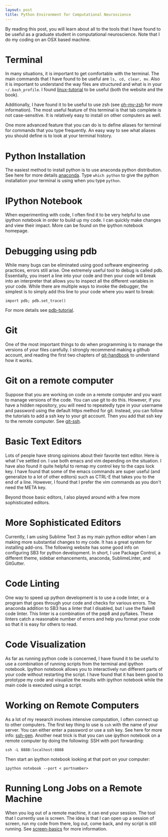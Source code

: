 ```yaml
---
layout: post
title: Python Environment for Computational Neuroscience
---
```


By reading this post, you will learn about all to the tools that I have found
to be useful as a graduate student in computational neuroscience.
Note that I do my coding on an OSX based machine.

# Terminal

In many situations, it is important to get comfortable with the terminal.
The main commands that I have found to be useful are `ls, cd, clear, mv`. Also it is important to understand the way files are structured and what is in your `~/.bash_profile`. I found [linux-tutorial] to be useful (both the website and the book). 

Additionally, I have found it to be useful to use zsh (see [oh-my-zsh] for more information). The most useful feature of this terminal is that tab complete is not case-sensitive. It is relatively easy to install on other computers as well. 

One more advanced feature that you can do is to define aliases for terminal for commands that you type frequently. An easy way to see what aliases you should define is to look at your terminal history. 

# Python Installation

The easiest method to install python is to use anaconda python distribution.
See here for more details [anaconda]. Type `which python` to give the python installation your terminal is using when you type `python`. 

# IPython Notebook

When experimenting with code, I often find it to be very helpful to use ipython notebook in order to build up my code. I can quickly make changes and view their impact. More can be found on the ipython notebook homepage. 

# Debugging using pdb

While many bugs can be eliminated using good software engineering practices, errors still arise. One extremely useful tool to debug is called pdb. Essentially, you insert a line into your code and then your code will break into an interpreter that allows you to inspect all the different variables in your code. While there are multiple ways to invoke the debugger, the simplest is to simply add this line to your code where you want to break:

`import pdb; pdb.set_trace()`

For more details see [pdb-tutorial]. 
# Git

One of the most important things to do when programming is to manage 
the versions of your files carefully. I strongly recommend making a 
github account, and reading the first two chapters of [git-handbook] to 
understand how it works.

# Git on a remote computer

Suppose that you are working on code on a remote computer and you want to manage versions of the code. You can use git to do this. However, if you have a hidden repository, you will need to repeatedly type in your username and password using the default https method for git. Instead, you can follow the tutorials to add a ssh key to your git account. Then you add that ssh key to the remote computer. See [git-ssh].

# Basic Text Editors

Lots of people have strong opinions about their favorite text editor.
Here is what I've settled on. I use both emacs and vim depending on the
situation. I have also found it quite helpful to remap my control key 
to the caps lock key. I have found that some of the emacs commands are
super useful (and generalize to a lot of other editors) such as CTRL-E
that takes you to the end of a line. However, I found that I prefer
the vim commands as you don't need the META key. 

Beyond those basic editors, I also played around with a few more 
sophisticated editors. 

# More Sophisticated Editors

Currently, I am using Sublime Text 3 as my main python editor when I am
making more substantial changes to my code. It has a great system for 
installing add-ons. The following website has some good info on
configuring SB3 for python development. In short, I use Package Control,
a different theme, sidebar enhancements, anaconda, SublimeLinter, and
GitGutter. 

# Code Linting

One way to speed up python development is to use a code linter, or a 
program that goes through your code and checks for various errors. 
The anaconda addition to SB3 has a linter that I disabled, but I use the
flake8 code linter. This linter is a combination of the pep8 and pyflakes. 
These linters catch a reasonable number of errors and help you format
your code so that it is easy for others to read.  

# Code Visualization

As far as running python code is concerned, I have found it to be useful to
use a combination of running scripts from the terminal and ipython notebook.
Ipython notebook allows you to interactively run different parts of your
code without restarting the script. I have found that it has been good to
prototype my code and visualize the results with ipython notebook while
the main code is executed using a script.

# Working on Remote Computers

As a lot of my research involves intensive computation, I often connect up to
other computers. The first key thing to use is `ssh` with the name of your
server. You can either enter a password or use a ssh key. See here for more 
info: [ssh-gen]. Another neat trick is that you can use ipython notebook
on a remote computer by doing the following:
SSH with port forwarding:

`ssh -L 8888:localhost:8888`

Then start an ipython notebook looking at that port on your computer:

`ipython notebook --port < portnumber>`

# Running Long Jobs on a Remote Machine

When you log out of a remote machine, it can end your session. The tool that
I currently use is screen. The idea is that I can open up a session of
screen, run my code from there, log out, come back, and my script is still
running. See [screen-basics] for more information.  

[anaconda]: http://docs.continuum.io/anaconda/install
[git-handbook]: https://git-scm.com/book/en/v2
[st3-config]: https://realpython.com/blog/python/setting-up-sublime-text-3-for-full-stack-python-development/
[ssh-gen]: https://help.github.com/articles/generating-ssh-keys/
[screen-basics]: http://aperiodic.net/screen/quick_reference 
[linux-tutorial]: http://linuxcommand.org/lc3_learning_the_shell.php
[git-ssh]: https://help.github.com/articles/generating-an-ssh-key/
[oh-my-zsh]: https://github.com/robbyrussell/oh-my-zsh
[pdb-tutorial]: https://pymotw.com/2/pdb/
